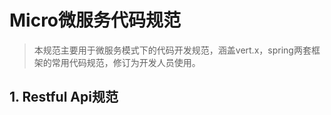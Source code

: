 # Micro微服务代码规范

> 本规范主要用于微服务模式下的代码开发规范，涵盖vert.x，spring两套框架的常用代码规范，修订为开发人员使用。

## 1. Restful Api规范



